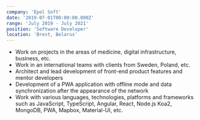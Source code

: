 ```yaml
---
company: 'Epol Soft'
date: '2019-07-01T00:00:00.000Z'
range: 'July 2019 - July 2021'
position: 'Software Developer'
location: 'Brest, Belarus'
---
```


-   Work on projects in the areas of medicine, digital infrastructure, business, etc.
-   Work in an international teams with clients from Sweden, Poland, etc.
-   Architect and lead development of front-end product features and mentor developers
-   Development of a PWA application with offline mode and data synchronization after the appearance of the network
-   Work with various languages, technologies, platforms and frameworks such as JavaScript, TypeScript, Angular, React, Node.js Koa2, MongoDB, PWA, Mapbox, Material-UI, etc.
